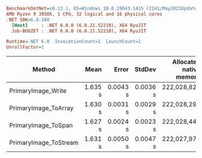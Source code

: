 ``` ini

BenchmarkDotNet=v0.13.1, OS=Windows 10.0.19043.1415 (21H1/May2021Update)
AMD Ryzen 9 3950X, 1 CPU, 32 logical and 16 physical cores
.NET SDK=6.0.100
  [Host]     : .NET 6.0.0 (6.0.21.52210), X64 RyuJIT
  Job-BOOZET : .NET 6.0.0 (6.0.21.52210), X64 RyuJIT

Runtime=.NET 6.0  InvocationCount=1  LaunchCount=1  
UnrollFactor=1  

```
|                Method |    Mean |    Error |   StdDev | Allocated native memory | Native memory leak |   Allocated |
|---------------------- |--------:|---------:|---------:|------------------------:|-------------------:|------------:|
|    PrimaryImage_Write | 1.635 s | 0.0043 s | 0.0036 s |           222,028,826 B |                  - |       848 B |
|  PrimaryImage_ToArray | 1.630 s | 0.0031 s | 0.0029 s |           222,028,298 B |                  - | 1,943,536 B |
|   PrimaryImage_ToSpan | 1.627 s | 0.0024 s | 0.0023 s |           222,028,442 B |                  - |       616 B |
| PrimaryImage_ToStream | 1.631 s | 0.0050 s | 0.0047 s |           222,027,978 B |                  - | 1,943,600 B |
